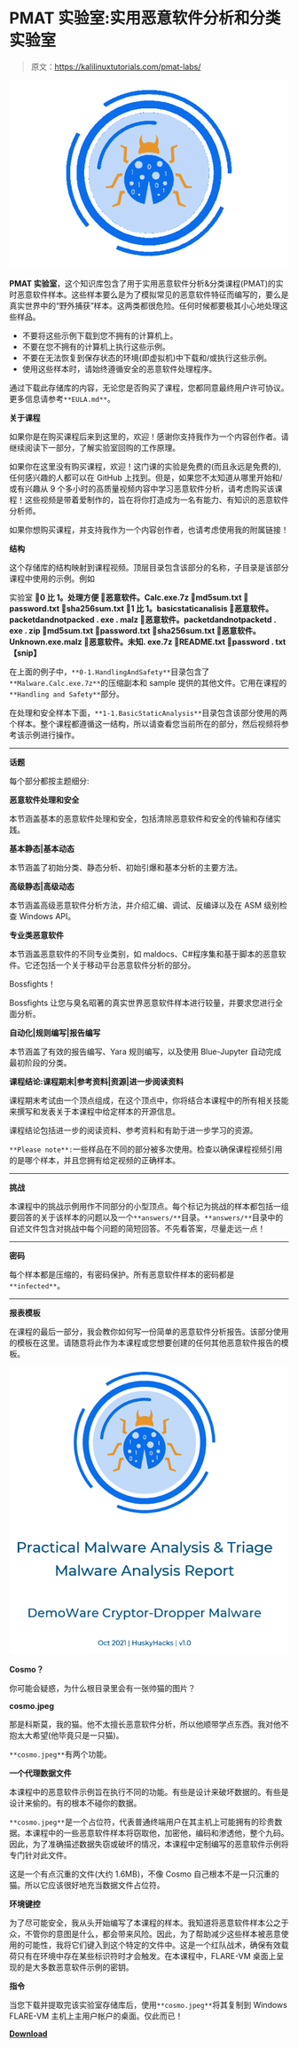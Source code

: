 # PMAT 实验室:实用恶意软件分析和分类实验室

> 原文：<https://kalilinuxtutorials.com/pmat-labs/>

[![](img/050fa222de3d491dcaa88d914b3d4d6a.png)](https://blogger.googleusercontent.com/img/a/AVvXsEgrcaxweWIoItfBiVrAvmrnrp1g3hiOkHhsawYR5U6ynGpkWAkv-tjXilmwXhM7XO3YAO8NNZTKjxBvER338ziuaqgm78onmT_yY6AjOAYA_JDx5R3UtAtL7r2L18AQz1rjvSzMuLCn7NyYh9SZPo7wNi-0Y8GQkSSwZU0-EA1yPCneSRza1xjmedJ7=s564)

**PMAT 实验室**，这个知识库包含了用于实用恶意软件分析&分类课程(PMAT)的实时恶意软件样本。这些样本要么是为了模拟常见的恶意软件特征而编写的，要么是真实世界中的“野外捕获”样本。这两类都很危险。任何时候都要极其小心地处理这些样品。

*   不要将这些示例下载到您不拥有的计算机上。
*   不要在您不拥有的计算机上执行这些示例。
*   不要在无法恢复到保存状态的环境(即虚拟机)中下载和/或执行这些示例。
*   使用这些样本时，请始终遵循安全的恶意软件处理程序。

通过下载此存储库的内容，无论您是否购买了课程，您都同意最终用户许可协议。更多信息请参考`**EULA.md**`。

**关于课程**

如果你是在购买课程后来到这里的，欢迎！感谢你支持我作为一个内容创作者。请继续阅读下一部分，了解实验室回购的工作原理。

如果你在这里没有购买课程，欢迎！这门课的实验是免费的(而且永远是免费的),任何感兴趣的人都可以在 GitHub 上找到。但是，如果您不太知道从哪里开始和/或有兴趣从 9 个多小时的高质量视频内容中学习恶意软件分析，请考虑购买该课程！这些视频是带着爱制作的，旨在将你打造成为一名有能力、有知识的恶意软件分析师。

如果你想购买课程，并支持我作为一个内容创作者，也请考虑使用我的附属链接！

**结构**

这个存储库的结构映射到课程视频。顶层目录包含该部分的名称，子目录是该部分课程中使用的示例。例如

实验室
**📂0 比 1。处理方便
📜恶意软件。Calc.exe.7z
📜md5sum.txt
📜password.txt
📜sha256sum.txt
📂1 比 1。basicstaticanalisis
📂恶意软件。packetdandnotpacked . exe . malz
📜恶意软件。packetdandnotpacketd . exe . zip
📜md5sum.txt
📜password.txt
📜sha256sum.txt
📂恶意软件。Unknown.exe.malz
📜恶意软件。未知. exe.7z
📜README.txt
📜password . txt
【snip】**

在上面的例子中，`**0-1.HandlingAndSafety**`目录包含了`**Malware.Calc.exe.7z**`的压缩副本和 sample 提供的其他文件。它用在课程的`**Handling and Safety**`部分。

在处理和安全样本下面，`**1-1.BasicStaticAnalysis**`目录包含该部分使用的两个样本。整个课程都遵循这一结构，所以请查看您当前所在的部分，然后视频将参考该示例进行操作。

* * *

**话题**

每个部分都按主题细分:

**恶意软件处理和安全**

本节涵盖基本的恶意软件处理和安全，包括清除恶意软件和安全的传输和存储实践。

**基本静态|基本动态**

本节涵盖了初始分类、静态分析、初始引爆和基本分析的主要方法。

**高级静态|高级动态**

本节涵盖高级恶意软件分析方法，并介绍汇编、调试、反编译以及在 ASM 级别检查 Windows API。

**专业类恶意软件**

本节涵盖恶意软件的不同专业类别，如 maldocs、C#程序集和基于脚本的恶意软件。它还包括一个关于移动平台恶意软件分析的部分。

Bossfights！

Bossfights 让您与臭名昭著的真实世界恶意软件样本进行较量，并要求您进行全面分析。

**自动化|规则编写|报告编写**

本节涵盖了有效的报告编写、Yara 规则编写，以及使用 Blue-Jupyter 自动完成最初阶段的分类。

**课程结论:课程期末|参考资料|资源|进一步阅读资料**

课程期末考试由一个顶点组成，在这个顶点中，你将结合本课程中的所有相关技能来撰写和发表关于本课程中给定样本的开源信息。

课程结论包括进一步的阅读资料、参考资料和有助于进一步学习的资源。

`**Please note**:`一些样品在不同的部分被多次使用。检查以确保课程视频引用的是哪个样本，并且您拥有给定视频的正确样本。

* * *

**挑战**

本课程中的挑战示例用作不同部分的小型顶点。每个标记为挑战的样本都包括一组要回答的关于该样本的问题以及一个`**answers/**`目录。`**answers/**`目录中的自述文件包含对挑战中每个问题的简短回答。不先看答案，尽量走远一点！

* * *

**密码**

每个样本都是压缩的，有密码保护。所有恶意软件样本的密码都是`**infected**`。

* * *

**报表模板**

在课程的最后一部分，我会教你如何写一份简单的恶意软件分析报告。该部分使用的模板在这里。请随意将此作为本课程或您想要创建的任何其他恶意软件报告的模板。

![](img/7f96b7110943076c0a327cfed7aad140.png)

**Cosmo？**

你可能会疑惑，为什么根目录里会有一张帅猫的图片？

**cosmo.jpeg**

那是科斯莫，我的猫。他不太擅长恶意软件分析，所以他顺带学点东西。我对他不抱太大希望(他毕竟只是一只猫)。

`**cosmo.jpeg**`有两个功能。

**一个代理数据文件**

本课程中的恶意软件示例旨在执行不同的功能。有些是设计来破坏数据的。有些是设计来偷的。有的根本不碰你的数据。

`**cosmo.jpeg**`是一个占位符，代表普通终端用户在其主机上可能拥有的珍贵数据。本课程中的一些恶意软件样本将窃取他，加密他，编码和渗透他，整个九码。因此，为了准确描述数据失窃或破坏的情况，本课程中定制编写的恶意软件示例将专门针对此文件。

这是一个有点沉重的文件(大约 1.6MB)，不像 Cosmo 自己根本不是一只沉重的猫。所以它应该很好地充当数据文件占位符。

**环境键控**

为了尽可能安全，我从头开始编写了本课程的样本。我知道将恶意软件样本公之于众，不管你的意图是什么，都会带来风险。因此，为了帮助减少这些样本被恶意使用的可能性，我将它们键入到这个特定的文件中。这是一个红队战术，确保有效载荷只有在环境中存在某些标识符时才会触发。在本课程中，FLARE-VM 桌面上呈现的是大多数恶意软件示例的密钥。

**指令**

当您下载并提取完该实验室存储库后，使用`**cosmo.jpeg**`将其复制到 Windows FLARE-VM 主机上主用户帐户的桌面。仅此而已！

[**Download**](https://github.com/HuskyHacks/PMAT-labs)